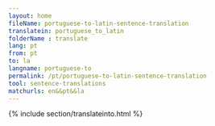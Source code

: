 ```yaml
---
layout: home
fileName: portuguese-to-latin-sentence-translation
translatein: portuguese_to_latin
folderName : translate
lang: pt
from: pt
to: la
langname: portuguese-to
permalink: /pt/portuguese-to-latin-sentence-translation
tool: sentence-translations
matchurls: en&&pt&&la
---
```

{% include section/translateinto.html %}
